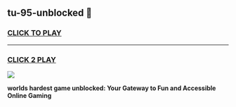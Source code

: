 
## tu-95-unblocked 👋
<h3>
<a href="https://premium.freeplayer.one?title=tu-95-unblocked&ref=14F">CLICK TO PLAY</a></h3>
<hr>

<h3>
<a href="https://premium.freeplayer.one?title=tu-95-unblocked&ref=14F">CLICK 2 PLAY</a>
  
</h3>

<a href="https://premium.freeplayer.one?title=tu-95-unblocked&ref=12F/"><img src="https://clearcache.store/games.png"></a>


**worlds hardest game unblocked: Your Gateway to Fun and Accessible Online Gaming**

